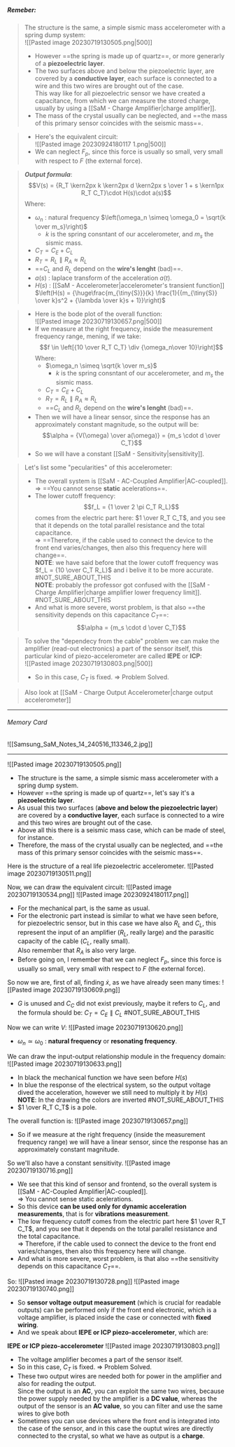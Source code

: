 ##### ***Remeber***:

> The structure is the same, a simple sismic mass accelerometer with a spring dump system:<br>![[Pasted image 20230719130505.png|500]]
> - However ==the spring is made up of quartz==, or more generarly of a **piezoelectric layer**.
> - The two surfaces above and below the piezoelectric layer, are covered by a **conductive layer**, each surface is connected to a wire and this two wires are brought out of the case.<br>This way like for all piezoelectric sensor we have created a capacitance, from which we can measure the stored charge, usually by using a [[SaM - Charge Amplifier|charge amplifier]].
> - The mass of the crystal usually can be neglected, and ==the mass of this primary sensor coincides with the seismic mass==.

> - Here's the equivalent circuit:<br>![[Pasted image 20230924180117 1.png|500]]
> - We can neglect $F_p$, since this force is usually so small, very small with respect to $F$ (the external force).

> ***Output formula***:$$V(s) = {R_T \kern2px k \kern2px d \kern2px s \over 1 + s \kern1px R_T C_T}\cdot H(s)\cdot a(s)$$Where:
> - $\omega_n$ : natural frequency $\left(\omega_n \simeq \omega_0 = \sqrt{k \over m_s}\right)$
> 	- $k$ is the spring consntant of our accelerometer, and $m_s$ the sismic mass.
> - $C_T = C_E + C_L$
> - $R_T = R_L \parallel R_A \approx R_L$
> - ==$C_L$ and $R_L$ depend on the **wire's lenght** (bad)==.
> - $a(s)$ : laplace transform of the acceleration $a(t)$.
> - $H(s)$ : [[SaM - Accelerometer|accelerometer's transient function]] $\left(H(s) = {\huge\frac{m_{\tiny{S}}}{k} \frac{1}{{m_{\tiny{S}} \over k}s^2 + {\lambda \over k}s + 1}}\right)$

> - Here is the bode plot of the overall function:<br>![[Pasted image 20230719130657.png|500]]
> - If we measure at the right frequency, inside the measurement frequency range, mening, if we take:$$f \in \left[{10 \over R_T C_T} \div {\omega_n\over 10}\right]$$Where:
> 	- $\omega_n \simeq \sqrt{k \over m_s}$
> 		- $k$ is the spring consntant of our accelerometer, and $m_s$ the sismic mass.
> 	- $C_T = C_E + C_L$
> 	- $R_T = R_L \parallel R_A \approx R_L$
> 	- ==$C_L$ and $R_L$ depend on the **wire's lenght** (bad)==.
> - Then we will have a linear sensor, since the response has an approximately constant magnitude, so the output will be:$$\alpha = {V(\omega) \over a(\omega)} = {m_s \cdot d \over C_T}$$
> - So we will have a constant [[SaM - Sensitivity|sensitivity]].

> Let's list some "pecularities" of this accelerometer:
> - The overall system is [[SaM - AC-Coupled Amplifier|AC-coupled]]. ⇒ ==You cannot sense **static** acelerations==.
> - The lower cutoff frequency:$$f_L = {1 \over 2 \pi C_T R_L}$$ comes from the electric part here: $1 \over R_T C_T$, and you see that it depends on the total parallel resistance and the total capacitance.<br>⇒ ==Therefore, if the cable used to connect the device to the front end varies/changes, then also this frequency here will change==.<br>**NOTE**: we have said before that the lower cutoff frequency was $f_L = {10 \over C_T R_L}$ and i belive it to be more accurate. #NOT_SURE_ABOUT_THIS <br>**NOTE**: probably the professor got confused with the [[SaM - Charge Amplifier|charge amplifier lower frequency limit]]. #NOT_SURE_ABOUT_THIS 
> - And what is more severe, worst problem, is that also ==the sensitivity depends on this capacitance $C_T$==:$$\alpha = {m_s \cdot d \over C_T}$$

> To solve the "dependecy from the cable" problem we can make the amplifier (read-out electronics) a part of the sensor itself, this particular kind of piezo-accelerometer are called **IEPE** or **ICP**:<br>![[Pasted image 20230719130803.png|500]]
> - So in this case, $C_T$ is fixed. ⇒ Problem Solved.

> Also look at [[SaM - Charge Output Accelerometer|charge output accelerometer]]

---
###### Memory Card
![[Samsung_SaM_Notes_14_240516_113346_2.jpg]]

---
![[Pasted image 20230719130505.png]]
- The structure is the same, a simple sismic mass accelerometer with a spring dump system.
- However ==the spring is made up of quartz==, let's say it's a **piezoelectric layer**.
- As usual this two surfaces (**above and below the piezoelectric layer**) are covered by a **conductive layer**, each surface is connected to a wire and this two wires are brought out of the case.
- Above all this there is a seismic mass case, which can be made of steel, for instance.
- Therefore, the mass of the crystal usually can be neglected, and ==the mass of this primary sensor coincides with the seismic mass==.

Here is the structure of a real life piezoelectric accelerometer.
![[Pasted image 20230719130511.png]]

Now, we can draw the equivalent circuit:
![[Pasted image 20230719130534.png]]
![[Pasted image 20230924180117.png]]
- For the mechanical part, is the same as usual.
- For the electronic part instead is similar to what we have seen before, for piezoelectric sensor, but in this case we have also $R_L$ and $C_L$, this represent the input of an amplifier ($R_L$, really large) and the parasitic capacity of the cable ($C_L$, really small).<br>Also remember that $R_A$ is also very large.
- Before going on, I remember that we can neglect $F_p$, since this force is usually so small, very small with respect to $F$ (the external force).

So now we are, first of all, finding $\dot x$, as we have already seen many times:
![[Pasted image 20230719130609.png]]
- $G$ is unused and $C_C$ did not exist previously, maybe it refers to $C_L$, and the formula should be: $C_T = C_E \parallel C_L$ #NOT_SURE_ABOUT_THIS 

Now we can write $V$:
![[Pasted image 20230719130620.png]]
- $\omega_n \simeq \omega_0$ : **natural frequency** or **resonating frequency**.


We can draw the input-output relationship module in the frequency domain:
![[Pasted image 20230719130633.png]]
- In black the mechanical function we have seen before $H(s)$
- In blue the response of the electrical system, so the output voltage dived the acceleration, however we still need to multiply it by $H(s)$<br>**NOTE**: In the drawing the colors are inverted #NOT_SURE_ABOUT_THIS 
- $1 \over R_T C_T$ is a pole.


The overall function is:
![[Pasted image 20230719130657.png]]
- So if we measure at the right frequency (inside the measurement frequency range) we will have a linear sensor, since the response has an approximately constant magnitude.

So we'll also have a constant sensitivity.
![[Pasted image 20230719130716.png]]
- We see that this kind of sensor and frontend, so the overall system is [[SaM - AC-Coupled Amplifier|AC-coupled]].<br> ⇒ You cannot sense static acelerations.
- So this device **can be used only for dynamic acceleration measurements**, that is for **vibrations measurement**.
- The low frequency cutoff comes from the electric part here  $1 \over R_T C_T$, and you see that it depends on the total parallel resistance and the total capacitance.<br>⇒ Therefore, if the cable used to connect the device to the front end varies/changes, then also this frequency here will change.
- And what is more severe, worst problem, is that also ==the sensitivity depends on this capacitance $C_T$==.


So:
![[Pasted image 20230719130728.png]]
![[Pasted image 20230719130740.png]]
- So **sensor voltage output measurement** (which is crucial for readable outputs) can be performed only if the front end electronic, which is a voltage amplifier, is placed inside the case or connected with **fixed wiring**.
- And we speak about **IEPE or ICP piezo-accelerometer**, which are:

**IEPE or ICP piezo-accelerometer**
![[Pasted image 20230719130803.png]]
- The voltage amplifier becomes a part of the sensor itself.
- So in this case, $C_T$ is fixed. ⇒ Problem Solved.
- These two output wires are needed both for power in the amplifier and also for reading the output.<br>Since the output is an **AC**, you can exploit the same two wires, because the power supply needed by the amplifier is a **DC value**, whereas the output of the sensor is an **AC value**, so you can filter and use the same wires to give both
- Sometimes you can use devices where the front end is integrated into the case of the sensor, and in this case the ouptut wires are directly connected to the crystal, so what we have as output is a **charge**.

